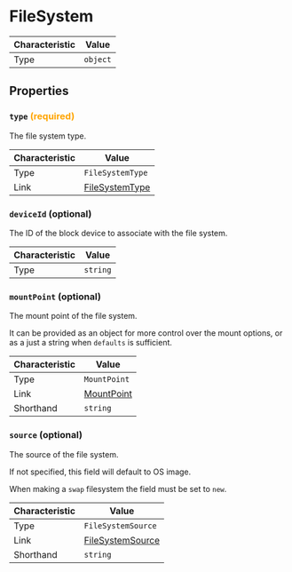<!-- THIS FILE IS AUTOMATICALLY GENERATED BY DOCBUILDER, DO NOT EDIT MANUALLY! -->

# FileSystem

| Characteristic | Value    |
| -------------- | -------- |
| Type           | `object` |

## Properties

### `type` **<span style="color:orange;">(required)</span>**

The file system type.

| Characteristic | Value                                 |
| -------------- | ------------------------------------- |
| Type           | `FileSystemType`                      |
| Link           | [FileSystemType](./FileSystemType.md) |

### `deviceId` (optional)

The ID of the block device to associate with the file system.

| Characteristic | Value    |
| -------------- | -------- |
| Type           | `string` |

### `mountPoint` (optional)

The mount point of the file system.

It can be provided as an object for more control over the mount options, or as a just a string when `defaults` is sufficient.

| Characteristic | Value                         |
| -------------- | ----------------------------- |
| Type           | `MountPoint`                  |
| Link           | [MountPoint](./MountPoint.md) |
| Shorthand      | `string`                      |

### `source` (optional)

The source of the file system.

If not specified, this field will default to OS image.

When making a `swap` filesystem the field must be set to `new`.

| Characteristic | Value                                     |
| -------------- | ----------------------------------------- |
| Type           | `FileSystemSource`                        |
| Link           | [FileSystemSource](./FileSystemSource.md) |
| Shorthand      | `string`                                  |

